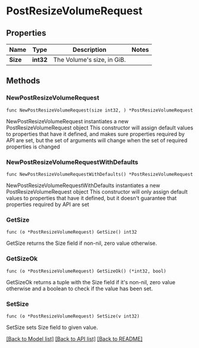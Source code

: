 # PostResizeVolumeRequest

## Properties

Name | Type | Description | Notes
------------ | ------------- | ------------- | -------------
**Size** | **int32** | The Volume&#39;s size, in GiB. | 

## Methods

### NewPostResizeVolumeRequest

`func NewPostResizeVolumeRequest(size int32, ) *PostResizeVolumeRequest`

NewPostResizeVolumeRequest instantiates a new PostResizeVolumeRequest object
This constructor will assign default values to properties that have it defined,
and makes sure properties required by API are set, but the set of arguments
will change when the set of required properties is changed

### NewPostResizeVolumeRequestWithDefaults

`func NewPostResizeVolumeRequestWithDefaults() *PostResizeVolumeRequest`

NewPostResizeVolumeRequestWithDefaults instantiates a new PostResizeVolumeRequest object
This constructor will only assign default values to properties that have it defined,
but it doesn't guarantee that properties required by API are set

### GetSize

`func (o *PostResizeVolumeRequest) GetSize() int32`

GetSize returns the Size field if non-nil, zero value otherwise.

### GetSizeOk

`func (o *PostResizeVolumeRequest) GetSizeOk() (*int32, bool)`

GetSizeOk returns a tuple with the Size field if it's non-nil, zero value otherwise
and a boolean to check if the value has been set.

### SetSize

`func (o *PostResizeVolumeRequest) SetSize(v int32)`

SetSize sets Size field to given value.



[[Back to Model list]](../README.md#documentation-for-models) [[Back to API list]](../README.md#documentation-for-api-endpoints) [[Back to README]](../README.md)


